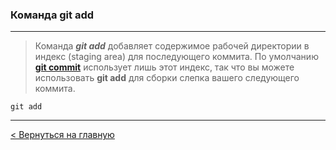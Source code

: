 ### Команда **git add**

---
> Команда ***git add*** добавляет содержимое рабочей директории в индекс (staging area) для последующего коммита. По умолчанию [**git commit**](./commit.md) использует лишь этот индекс, так что вы можете использовать **git add** для сборки слепка вашего следующего коммита.

```bush=
git add
```
---
[< Вернуться на главную](./readme.md)